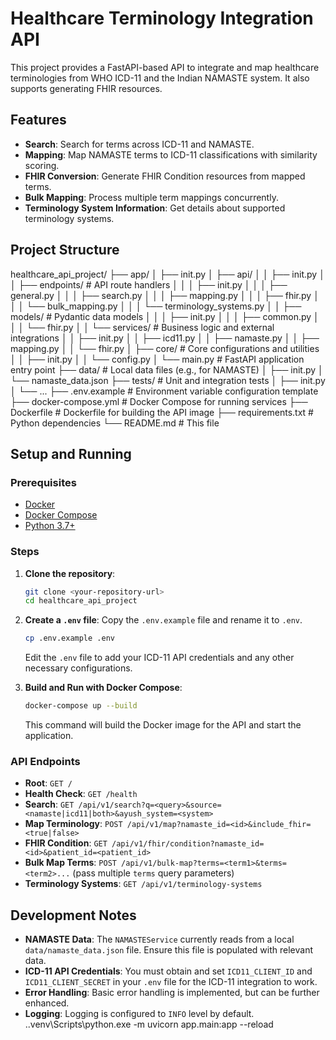 # Healthcare Terminology Integration API

This project provides a FastAPI-based API to integrate and map healthcare terminologies from WHO ICD-11 and the Indian NAMASTE system. It also supports generating FHIR resources.

## Features

*   **Search**: Search for terms across ICD-11 and NAMASTE.
*   **Mapping**: Map NAMASTE terms to ICD-11 classifications with similarity scoring.
*   **FHIR Conversion**: Generate FHIR Condition resources from mapped terms.
*   **Bulk Mapping**: Process multiple term mappings concurrently.
*   **Terminology System Information**: Get details about supported terminology systems.

## Project Structure

healthcare_api_project/
├── app/
│   ├── init.py
│   ├── api/
│   │   ├── init.py
│   │   ├── endpoints/       # API route handlers
│   │   │   ├── init.py
│   │   │   ├── general.py
│   │   │   ├── search.py
│   │   │   ├── mapping.py
│   │   │   ├── fhir.py
│   │   │   └── bulk_mapping.py
│   │   │   └── terminology_systems.py
│   │   ├── models/          # Pydantic data models
│   │   │   ├── init.py
│   │   │   ├── common.py
│   │   │   └── fhir.py
│   │   └── services/        # Business logic and external integrations
│   │       ├── init.py
│   │       ├── icd11.py
│   │       ├── namaste.py
│   │       ├── mapping.py
│   │       └── fhir.py
│   ├── core/                # Core configurations and utilities
│   │   ├── init.py
│   │   └── config.py
│   └── main.py              # FastAPI application entry point
├── data/                    # Local data files (e.g., for NAMASTE)
│   ├── init.py
│   └── namaste_data.json
├── tests/                   # Unit and integration tests
│   ├── init.py
│   └── ...
├── .env.example             # Environment variable configuration template
├── docker-compose.yml       # Docker Compose for running services
├── Dockerfile               # Dockerfile for building the API image
├── requirements.txt         # Python dependencies
└── README.md                # This file

## Setup and Running

### Prerequisites

*   [Docker](https://www.docker.com/get-started/)
*   [Docker Compose](https://docs.docker.com/compose/install/)
*   [Python 3.7+](https://www.python.org/downloads/)

### Steps

1.  **Clone the repository**:
    ```bash
    git clone <your-repository-url>
    cd healthcare_api_project
    ```

2.  **Create a `.env` file**:
    Copy the `.env.example` file and rename it to `.env`.
    ```bash
    cp .env.example .env
    ```
    Edit the `.env` file to add your ICD-11 API credentials and any other necessary configurations.

3.  **Build and Run with Docker Compose**:
    ```bash
    docker-compose up --build
    ```
    This command will build the Docker image for the API and start the application.

### API Endpoints

*   **Root**: `GET /`
*   **Health Check**: `GET /health`
*   **Search**: `GET /api/v1/search?q=<query>&source=<namaste|icd11|both>&ayush_system=<system>`
*   **Map Terminology**: `POST /api/v1/map?namaste_id=<id>&include_fhir=<true|false>`
*   **FHIR Condition**: `GET /api/v1/fhir/condition?namaste_id=<id>&patient_id=<patient_id>`
*   **Bulk Map Terms**: `POST /api/v1/bulk-map?terms=<term1>&terms=<term2>...` (pass multiple `terms` query parameters)
*   **Terminology Systems**: `GET /api/v1/terminology-systems`

## Development Notes

*   **NAMASTE Data**: The `NAMASTEService` currently reads from a local `data/namaste_data.json` file. Ensure this file is populated with relevant data.
*   **ICD-11 API Credentials**: You must obtain and set `ICD11_CLIENT_ID` and `ICD11_CLIENT_SECRET` in your `.env` file for the ICD-11 integration to work.
*   **Error Handling**: Basic error handling is implemented, but can be further enhanced.
*   **Logging**: Logging is configured to `INFO` level by default.
.\.venv\Scripts\python.exe -m uvicorn app.main:app --reload